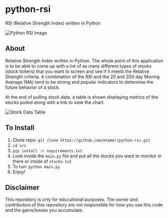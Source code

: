 # python-rsi

RSI (Relative Strength Index) written in Python

![Python RSI Image](https://github.com/mtamer/python-rsi/blob/master/src/images/example.png)

## About

Relative Strength Index written in Python. The whole point of this application is to be able to come up with a list of as many different types of stocks (stock tickers) that you want to screen and see if it meets the Relative Strength criteria. A combination of the RSI and the 20 and 200 day Moving Average (MA) tend to be strong and popular indicators to determine the future behavior of a stock.

At the end of pulling stock data, a table is shown displaying metrics of the stocks pulled along with a link to view the chart.

![Stock Data Table](https://github.com/mtamer/python-rsi/blob/master/src/images/pulled-data-table.png)

## To Install

1. Clone repo: `git clone https://github.com/mtamer/python-rsi.git`
2. `cd src`
3. `pip install -r requirements.txt`
4. Look inside the `main.py` file and put all the stocks you want to monitor in there or inside of `stocks.txt`
5. To run: `python main.py`
6. Enjoy!

## Disclaimer

This repository is only for educational purposes. The owner and contributors of this repository are not responsible for how you use this code and the gains/losses you accumulate.
